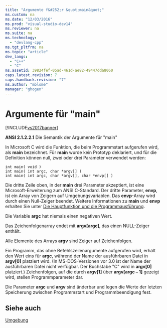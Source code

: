 ```yaml
---
title: "Argumente f&#252;r &quot;main&quot;"
ms.custom: na
ms.date: "12/03/2016"
ms.prod: "visual-studio-dev14"
ms.reviewer: na
ms.suite: na
ms.technology: 
  - "devlang-cpp"
ms.tgt_pltfrm: na
ms.topic: "article"
dev_langs: 
  - "C++"
  - "C"
ms.assetid: 39824fef-05ad-461d-ae82-49447dda8060
caps.latest.revision: 7
caps.handback.revision: "7"
ms.author: "mblome"
manager: "ghogen"
---
```

# Argumente f&#252;r &quot;main&quot;
[!INCLUDE[vs2017banner](../assembler/inline/includes/vs2017banner.md)]

**ANSI 2.1.2.2.1** Die Semantik der Argumente für "main"  
  
 In Microsoft C wird die Funktion, die beim Programmstart aufgerufen wird, als **main** bezeichnet.  Für **main** wurde kein Prototyp deklariert, und für die Definition können null, zwei oder drei Parameter verwendet werden:  
  
```  
int main( void )  
int main( int argc, char *argv[] )  
int main( int argc, char *argv[], char *envp[] )  
```  
  
 Die dritte Zeile oben, in der **main** drei Parameter akzeptiert, ist eine Microsoft\-Erweiterung zum ANSI C\-Standard.  Der dritte Parameter, **envp**, ist ein Array von Zeigern auf Umgebungsvariablen.  Das **envp**\-Array wird durch einen Null\-Zeiger beendet.  Weitere Informationen zu **main** und **envp** erhalten Sie unter [Die Hauptfunktion und die Programmausführung](../c-language/main-function-and-program-execution.md).  
  
 Die Variable **argc** hat niemals einen negativen Wert.  
  
 Das Zeichenfolgenarray endet mit **argv\[argc\]**, das einen NULL\-Zeiger enthält.  
  
 Alle Elemente des Arrays **argv** sind Zeiger auf Zeichenfolgen.  
  
 Ein Programm, das ohne Befehlszeilenargumente aufgerufen wird, erhält den Wert eins für **argc**, während der Name der ausführbaren Datei in **argv\[0\]** platziert wird. \(In MS\-DOS\-Versionen vor 3.0 ist der Name der ausführbaren Datei nicht verfügbar.  Der Buchstabe "C" wird in **argv\[0\]** platziert.\) Zeichenfolgen, auf die durch **argv\[1\]** über **argv\[argc – 1\]** gezeigt wird, stellen Programmparameter dar.  
  
 Die Parameter **argc** und **argv** sind änderbar und legen die Werte der letzten Speicherung zwischen Programmstart und Programmbeendigung fest.  
  
## Siehe auch  
 [Umgebung](../c-language/environment.md)